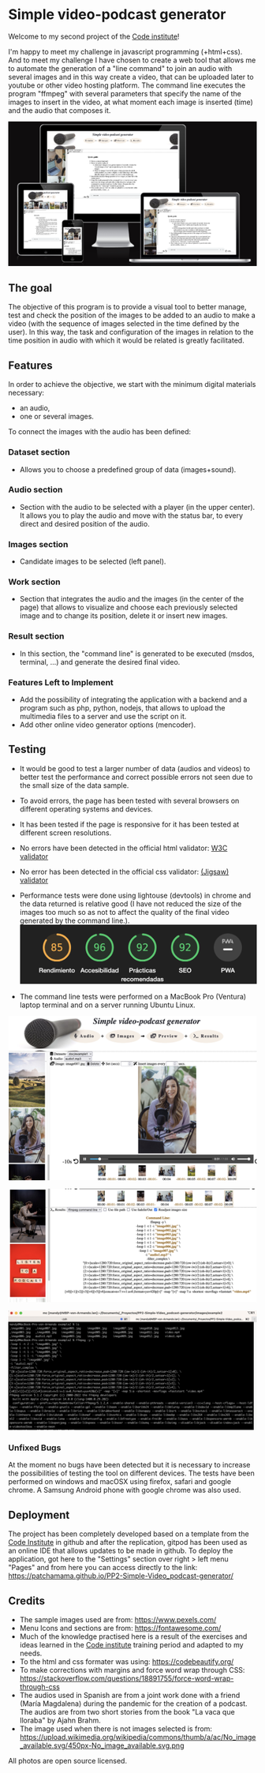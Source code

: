 # Simple video-podcast generator

Welcome to my second project of the [Code institute](https://codeinstitute.net)!

I'm happy to meet my challenge in javascript programming (+html+css). And to meet my challenge I have chosen to create a web tool that allows me to automate the generation of a "line command" to join an audio with several images and in this way create a video, that can be uploaded later to youtube or other video hosting platform. The command line executes the program "ffmpeg" with several parameters that specify the name of the images to insert in the video, at what moment each image is inserted (time) and the audio that composes it.


![Gallery Example](https://github.com/patchamama/PP2-Simple-Video_podcast-generator/blob/main/doc/PP2-screenshot.png)

## The goal

The objective of this program is to provide a visual tool to better manage, test and check the position of the images to be added to an audio to make a video (with the sequence of images selected in the time defined by the user). In this way, the task and configuration of the images in relation to the time position in audio with which it would be related is greatly facilitated.

## Features

In order to achieve the objective, we start with the minimum digital materials necessary:
- an audio,
- one or several images.

To connect the images with the audio has been defined:

### Dataset section
  - Allows you to choose a predefined group of data (images+sound).

### Audio section
  - Section with the audio to be selected with a player (in the upper center). It allows you to play the audio and move with the status bar, to every direct and desired position of the audio.

### Images section
  - Candidate images to be selected (left panel). 

### Work section
  - Section that integrates the audio and the images (in the center of the page) that allows to visualize and choose each previously selected image and to change its position, delete it or insert new images.

### Result section
  - In this section, the "command line" is generated to be executed (msdos, terminal, ...) and generate the desired final video.

### Features Left to Implement

  - Add the possibility of integrating the application with a backend and a program such as php, python, nodejs, that allows to upload the multimedia files to a server and use the script on it. 
  - Add other online video generator options (mencoder).

## Testing 

  - It would be good to test a larger number of data (audios and videos) to better test the performance and correct possible errors not seen due to the small size of the data sample.
  - To avoid errors, the page has been tested with several browsers on different operating systems and devices.
  - It has been tested if the page is responsive for it has been tested at different screen resolutions.
  - No errors have been detected in the official html validator: [W3C validator](https://validator.w3.org/nu/?doc=https://patchamama.github.io/PP2-Simple-Video_podcast-generator/)
  - No error has been detected in the official css validator: [(Jigsaw) validator](https://patchamama.github.io/PP2-Simple-Video_podcast-generator//&profile=css3svg&usermedium=all&warning=1&vextwarning=&lang=en#css)
  - Performance tests were done using lightouse (devtools) in chrome and the data returned is relative good (I have not reduced the size of the images too much so as not to affect the quality of the final video generated by the command line.).
  ![results](https://github.com/patchamama/PP2-Simple-Video_podcast-generator/blob/main/doc/performance.png)

  - The command line tests were performed on a MacBook Pro (Ventura) laptop terminal and on a server running Ubuntu Linux. 

![results](https://github.com/patchamama/PP2-Simple-Video_podcast-generator/blob/main/doc/front-end.png)

![results](https://github.com/patchamama/PP2-Simple-Video_podcast-generator/blob/main/doc/preview-command-line.png)

![results](https://github.com/patchamama/PP2-Simple-Video_podcast-generator/blob/main/doc/command-line-example.png)

### Unfixed Bugs

At the moment no bugs have been detected but it is necessary to increase the possibilities of testing the tool on different devices. The tests have been performed on windows and macOSX using firefox, safari and google chrome. A Samsung Android phone with google chrome was also used.

## Deployment

The project has been completely developed based on a template from the [Code Institute](https://github.com/Code-Institute-Org/gitpod-full-template) in github and after the replication, gitpod has been used as an online IDE that allows updates to be made in github. To deploy the application, got here to the "Settings" section over right > left menu "Pages" and from here you can access directly to the link: https://patchamama.github.io/PP2-Simple-Video_podcast-generator/ 

## Credits 

- The sample images used are from: https://www.pexels.com/
- Menu Icons and sections are from: https://fontawesome.com/
- Much of the knowledge practised here is a result of the exercises and ideas learned in the [Code institute](https://codeinstitute.net) training period and adapted to my needs. 
- To the html and css formater was using: https://codebeautify.org/
- To make corrections with margins and force word wrap through CSS:  https://stackoverflow.com/questions/18891755/force-word-wrap-through-css
- The audios used in Spanish are from a joint work done with a friend (María Magdalena) during the pandemic for the creation of a podcast. The audios are from two short stories from the book "La vaca que lloraba" by Ajahn Brahm.
- The image used when there is not images selected is from: https://upload.wikimedia.org/wikipedia/commons/thumb/a/ac/No_image_available.svg/450px-No_image_available.svg.png

All photos are open source licensed.
